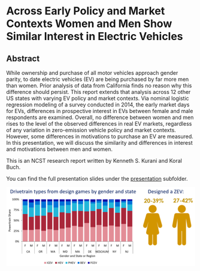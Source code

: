 # Across Early Policy and Market Contexts Women and Men Show Similar Interest in Electric Vehicles

## Abstract

While ownership and purchase of all motor vehicles approach gender parity, to date electric vehicles (EV) are being purchased by far more men than women. 
Prior analysis of data from California finds no reason why this difference should persist. 
This report extends that analysis across 12 other US states with varying EV policy and market contexts. 
Via nominal logistic regression modeling of a survey conducted in 2014, the early market days for EVs, 
differences in prospective interest in EVs between female and male respondents are examined. 
Overall, no difference between women and men rises to the level of the observed differences in real EV markets, 
regardless of any variation in zero-emission vehicle policy and market contexts. 
However, some differences in motivations to purchase an EV are measured. 
In this presentation, we will discuss the similarity and differences in interest and motivations between men and women.

This is an NCST research report written by Kenneth S. Kurani and Koral Buch.

You can find the full presentation slides under the [presentation](https://github.com/KoralleB/GenderInterestEV/tree/master/presentation) subfolder.

<img src="https://github.com/KoralleB/GenderInterestEV/blob/master/image/DrivetrainTypeByGender.PNG">
